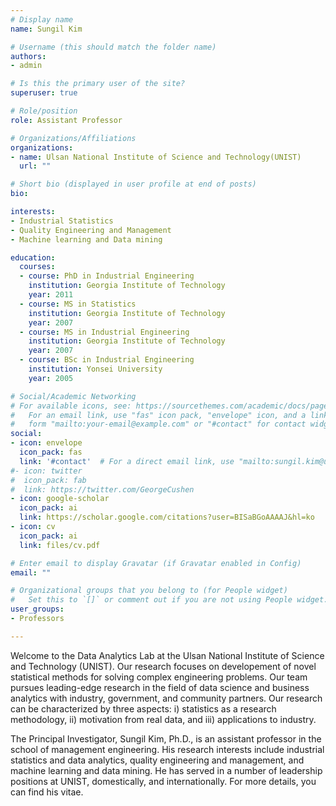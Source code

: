 ```yaml
---
# Display name
name: Sungil Kim

# Username (this should match the folder name)
authors:
- admin

# Is this the primary user of the site?
superuser: true

# Role/position
role: Assistant Professor 

# Organizations/Affiliations
organizations:
- name: Ulsan National Institute of Science and Technology(UNIST)
  url: ""

# Short bio (displayed in user profile at end of posts)
bio: 

interests:
- Industrial Statistics
- Quality Engineering and Management
- Machine learning and Data mining

education:
  courses:
  - course: PhD in Industrial Engineering
    institution: Georgia Institute of Technology
    year: 2011
  - course: MS in Statistics
    institution: Georgia Institute of Technology
    year: 2007
  - course: MS in Industrial Engineering
    institution: Georgia Institute of Technology
    year: 2007
  - course: BSc in Industrial Engineering
    institution: Yonsei University
    year: 2005

# Social/Academic Networking
# For available icons, see: https://sourcethemes.com/academic/docs/page-builder/#icons
#   For an email link, use "fas" icon pack, "envelope" icon, and a link in the
#   form "mailto:your-email@example.com" or "#contact" for contact widget.
social:
- icon: envelope
  icon_pack: fas
  link: '#contact'  # For a direct email link, use "mailto:sungil.kim@unist.ac.kr".
#- icon: twitter
#  icon_pack: fab
#  link: https://twitter.com/GeorgeCushen
- icon: google-scholar
  icon_pack: ai
  link: https://scholar.google.com/citations?user=BISaBGoAAAAJ&hl=ko
- icon: cv
  icon_pack: ai
  link: files/cv.pdf

# Enter email to display Gravatar (if Gravatar enabled in Config)
email: ""

# Organizational groups that you belong to (for People widget)
#   Set this to `[]` or comment out if you are not using People widget.
user_groups:
- Professors

---
```



Welcome to the Data Analytics Lab at the Ulsan National Institute of Science and Technology (UNIST). 
Our research focuses on developement of novel statistical methods for solving complex engineering problems.
Our team pursues leading-edge research in the field of data science and business analytics with industry, government, and community partners. Our research can be characterized by three aspects: i) statistics as a research methodology, ii) motivation from real data, and iii) applications to industry.


The Principal Investigator, Sungil Kim, Ph.D., is an assistant professor in the school of management engineering. His research interests include industrial statistics and data analytics, quality engineering and management, and machine learning and data mining.
He has served in a number of leadership positions at UNIST, domestically, and internationally. 
For more details, you can find his vitae.



